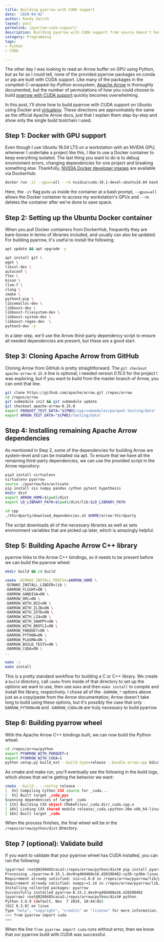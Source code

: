 ```yaml
---
title: Building pyarrow with CUDA support
date: '2020-04-02'
author: Randy Zwitch
layout: post
permalink: /pyarrow-cuda-support/
description: Building pyarrow with CUDA support from source doesn't have to be confusing. Here's how to build pyarrow with CUDA support using virtualenv and Docker.
category: Programming
tags:
- Python
- CUDA

---
```


The other day I was looking to read an Arrow buffer on GPU using Python, but as far as I could tell, none of the provided pyarrow packages on conda or pip are built with CUDA support. Like many of the packages in the compiled-C-wrapped-by-Python ecosystem, [Apache Arrow](http://arrow.apache.org/) is thoroughly documented, but the number of permutations of how you could choose to build [pyarrow with CUDA support](http://arrow.apache.org/docs/developers/python.html#building-on-linux-and-macos) quickly becomes overwhelming.

In this post, I'll show how to build pyarrow with CUDA support on Ubuntu using Docker and [virtualenv](https://docs.python-guide.org/dev/virtualenvs/#lower-level-virtualenv). These directions are approximately the same as the official Apache Arrow docs, just that I explain them step-by-step and show only the single build toolchain I used.

## Step 1: Docker with GPU support

Even though I use Ubuntu 18.04 LTS on a workstation with an NVIDIA GPU, whenever I undertake a project like this, I like to use a Docker container to keep everything isolated. The last thing you want to do is to debug environment errors, changing dependencies for one project and breaking something else. Thankfully, [NVIDIA Docker developer images](https://hub.docker.com/r/nvidia/cuda/) are available via DockerHub:

```bash
docker run -it --gpus=all --rm nvidia/cuda:10.1-devel-ubuntu18.04 bash
```

Here, the `-it` flag puts us inside the container at a bash prompt, `--gpus=all` allows the Docker container to access my workstation's GPUs and `--rm` deletes the container after we're done to save space.

## Step 2: Setting up the Ubuntu Docker container

When you pull Docker containers from DockerHub, frequently they are bare-bones in terms of libraries included, and usually can also be updated. For building pyarrow, it's useful to install the following:

```bash
apt update && apt upgrade -y

apt install git \
wget \
libssl-dev \
autoconf \
flex \
bison \
llvm-7 \
clang \
cmake \
python3-pip \
libjemalloc-dev \
libboost-dev \
libboost-filesystem-dev \
libboost-system-dev \
libboost-regex-dev  \
python3-dev -y
```

In a later step, we'll use the Arrow third-party dependency script to ensure all needed dependencies are present, but these are a good start.

## Step 3: Cloning Apache Arrow from GitHub

Cloning Arrow from GitHub is pretty straightforward. The `git checkout apache-arrow-0.15.0` line is optional; I needed version 0.15.0 for the project I was exploring, but if you want to build from the master branch of Arrow, you can omit that line.

```bash
git clone https://github.com/apache/arrow.git /repos/arrow
cd /repos/arrow
git submodule init && git submodule update
git checkout apache-arrow-0.15.0
export PARQUET_TEST_DATA="${PWD}/cpp/submodules/parquet-testing/data"
export ARROW_TEST_DATA="${PWD}/testing/data"
```

## Step 4: Installing remaining Apache Arrow dependencies

As mentioned in Step 2, some of the dependencies for building Arrow are system-level and can be installed via apt. To ensure that we have all the remaining third-party dependencies, we can use the provided script in the Arrow repository:

```bash
pip3 install virtualenv
virtualenv pyarrow
source ./pyarrow/bin/activate
pip install six numpy pandas cython pytest hypothesis
mkdir dist
export ARROW_HOME=$(pwd)/dist
export LD_LIBRARY_PATH=$(pwd)/dist/lib:$LD_LIBRARY_PATH

cd cpp
./thirdparty/download_dependencies.sh $HOME/arrow-thirdparty
```

The script downloads all of the necessary libraries as well as sets environment variables that are picked up later, which is amazingly helpful.

## Step 5: Building Apache Arrow C++ library

pyarrow links to the Arrow C++ bindings, so it needs to be present before we can build the pyarrow wheel:

```bash
mkdir build && cd build

cmake -DCMAKE_INSTALL_PREFIX=$ARROW_HOME \
-DCMAKE_INSTALL_LIBDIR=lib \
-DARROW_FLIGHT=ON \
-DARROW_GANDIVA=ON \
-DARROW_ORC=ON \
-DARROW_WITH_BZ2=ON \
-DARROW_WITH_ZLIB=ON \
-DARROW_WITH_ZSTD=ON \
-DARROW_WITH_LZ4=ON \
-DARROW_WITH_SNAPPY=ON \
-DARROW_WITH_BROTLI=ON \
-DARROW_PARQUET=ON \
-DARROW_PYTHON=ON \
-DARROW_PLASMA=ON \
-DARROW_BUILD_TESTS=ON \
-DARROW_CUDA=ON \
..

make -j
make install
```

This is a pretty standard workflow for building a C or C++ library. We create a `build` directory, call `cmake` from inside of that directory to set up the options we want to use, then use `make` and then `make install` to compile and install the library, respectively. I chose all of the `-DARROW_*` options above just as a copy/paste from the Arrow documentation; Arrow doesn't take long to build using these options, but it's possibly the case that only `-DARROW_PYTHON=ON` and `-DARROW_CUDA=ON` are truly necessary to build pyarrow.

## Step 6: Building pyarrow wheel

With the Apache Arrow C++ bindings built, we can now build the Python wheel:

```bash
cd /repos/arrow/python
export PYARROW_WITH_PARQUET=1
export PYARROW_WITH_CUDA=1
python setup.py build_ext --build-type=release --bundle-arrow-cpp bdist_wheel
```

As cmake and make run, you'll eventually see the following in the build logs, which shows that we're getting the behavior we want:

```bash
cmake --build . --config release --
[  5%] Compiling Cython CXX source for _cuda...
[  5%] Built target _cuda_pyx
Scanning dependencies of target _cuda
[ 11%] Building CXX object CMakeFiles/_cuda.dir/_cuda.cpp.o
[ 16%] Linking CXX shared module release/_cuda.cpython-36m-x86_64-linux-gnu.so
[ 16%] Built target _cuda
```

When the process finishes, the final wheel will be in the `/repos/arrow/python/dist` directory.

## Step 7 (optional): Validate build

If you want to validate that your pyarrow wheel has CUDA installed, you can run the following:

```bash
(pyarrow) root@9260485caca3:/repos/arrow/python/dist# pip install pyarrow-0.15.1.dev0+g40d468e16.d20200402-cp36-cp36m-linux_x86_64.whl
Processing ./pyarrow-0.15.1.dev0+g40d468e16.d20200402-cp36-cp36m-linux_x86_64.whl
Requirement already satisfied: six>=1.0.0 in /repos/arrow/pyarrow/lib/python3.6/site-packages (from pyarrow==0.15.1.dev0+g40d468e16.d20200402) (1.14.0)
Requirement already satisfied: numpy>=1.14 in /repos/arrow/pyarrow/lib/python3.6/site-packages (from pyarrow==0.15.1.dev0+g40d468e16.d20200402) (1.18.2)
Installing collected packages: pyarrow
Successfully installed pyarrow-0.15.1.dev0+g40d468e16.d20200402
(pyarrow) root@9260485caca3:/repos/arrow/python/dist# python
Python 3.6.9 (default, Nov  7 2019, 10:44:02)
[GCC 8.3.0] on linux
Type "help", "copyright", "credits" or "license" for more information.
>>> from pyarrow import cuda
>>>
```

When the line `from pyarrow import cuda` runs without error, then we know that our pyarrow build with CUDA was successful.
